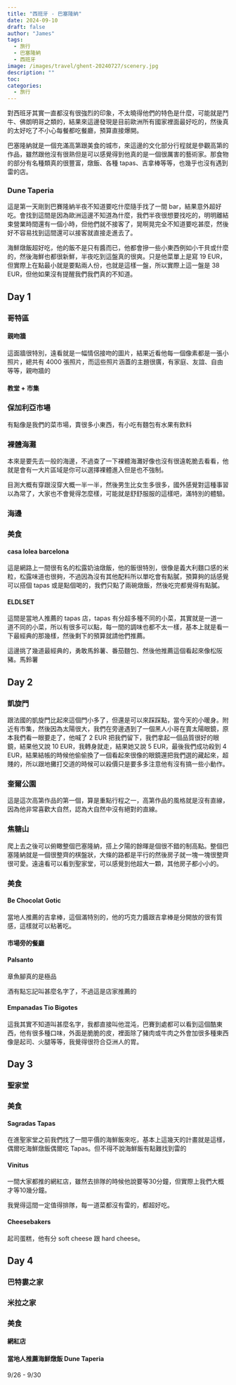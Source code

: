 ```yaml
---
title: "西班牙 - 巴塞隆納"
date: 2024-09-10
draft: false
author: "James"
tags:
  - 旅行
  - 巴塞隆納
  - 西班牙
image: /images/travel/ghent-20240727/scenery.jpg
description: ""
toc: 
categories:
  - 旅行
---
```


對西班牙其實一直都沒有很強烈的印象，不太曉得他們的特色是什麼，可能就是鬥牛、佛朗明哥之類的，結果來這邊發現是目前歐洲所有國家裡面最好吃的，然後真的太好吃了不小心每餐都吃餐廳，預算直接爆開。

巴塞隆納就是一個充滿高第跟美食的城市，來這邊的文化部分行程就是參觀高第的作品，雖然跟他沒有很熟但是可以感覺得到他真的是一個很厲害的藝術家。那食物的部分有名種類真的很豐富，燉飯、各種 tapas、吉拿棒等等，也幾乎也沒有遇到雷的店。

### Dune Taperia

這是第一天剛到巴賽隆納半夜不知道要吃什麼隨手找了一間 bar，結果意外超好吃。會找到這間是因為歐洲這邊不知道為什麼，我們半夜很想要找吃的，明明離結束營業時間還有一個小時，但他們就不接客了，晃啊晃完全不知道要吃甚麼，然後好不容易找到這間還可以接客就直接走進去了。

海鮮燉飯超好吃，他的飯不是只有醬而已，他都會摻一些小東西例如小干貝或什麼的，然後海鮮也都很新鮮，半夜吃到這盤真的很爽。只是他菜單上是寫 19 EUR，但實際上在點最小就是要點兩人份，也就是這樣一盤，所以實際上這一盤是 38 EUR，但他如果沒有提醒我們我們真的不知道。

## Day 1

### 哥特區

#### 親吻牆

這面牆很特別，遠看就是一幅情侶接吻的圖片，結果近看他每一個像素都是一張小照片，總共有 4000 張照片，而這些照片涵蓋的主題很廣，有家庭、友誼、自由等等，親吻牆的

#### 教堂 + 市集

### 保加利亞市場

有點像是我們的菜市場，賣很多小東西，有小吃有麵包有水果有飲料

### 裸體海灘

本來是要先去一般的海邊，不過查了一下裸體海灘好像也沒有很遠乾脆去看看，他就是會有一大片區域是你可以選擇裸體進入但是也不強制。

目測大概有穿跟沒穿大概一半一半，然後男生比女生多很多，國外感覺對這種事習以為常了，大家也不會覺得怎麼樣，可能就是舒舒服服的這樣吧，滿特別的體驗。

### 海邊

### 美食

#### casa lolea barcelona

這是網路上一間很有名的松露奶油燉飯，他的飯很特別，很像是義大利麵口感的米粒，松露味道也很夠，不過因為沒有其他配料所以單吃會有點膩，預算夠的話感覺可以搭個 tapas 或是點個喝的，我們只點了兩碗燉飯，然後吃完都覺得有點膩。

#### ELDLSET

這間是當地人推薦的 tapas 店，tapas 有分超多種不同的小菜，其實就是一道一道不同的小菜，所以有很多可以點，每一間的調味也都不太一樣，基本上就是看一下最經典的那幾樣，然後剩下的預算就請他們推薦。

這邊挑了幾道最經典的，勇敢馬鈴薯、番茄麵包、然後他推薦這個看起來像松阪豬。馬鈴薯

## Day 2

### 凱旋門

跟法國的凱旋門比起來這個門小多了，但還是可以來踩踩點，當今天的小暖身。附近有市集，然後因為太陽很大，我們在旁邊遇到了一個黑人小哥在賣太陽眼鏡，原本我們看一眼要走了，他喊了 2 EUR 把我們留下，我們拿起一個品質很好的眼鏡，結果他又說 10 EUR，我轉身就走，結果她又說 5 EUR，最後我們成功殺到 4 EUR，結果結帳的時候他偷偷換了一個看起來很像的眼鏡還把我們選的藏起來，超賤的，所以跟地攤打交道的時候可以殺價只是要多多注意他有沒有搞一些小動作。

### 奎爾公園

這是這次高第作品的第一個，算是重點行程之一，高第作品的風格就是沒有直線，因為他非常喜歡大自然，認為大自然中沒有絕對的直線。

### 焦糖山

爬上去之後可以俯瞰整個巴塞隆納，搭上夕陽的餘暉是個很不錯的制高點。整個巴塞隆納就是一個很整齊的棋盤狀，大條的路都是平行的然後房子就一塊一塊很整齊很可愛。遠遠看可以看到聖家堂，可以感覺到他超大一顆，其他房子都小小的。

### 美食

#### Be Chocolat Gotic

當地人推薦的吉拿棒，這個滿特別的，他的巧克力醬跟吉拿棒是分開放的很有質感，這樣就可以粘著吃。

#### 市場旁的餐廳

#### Palsanto

章魚腳真的是極品

酒有點忘記叫甚麼名字了，不過這是店家推薦的

#### Empanadas Tio Bigotes

這我其實不知道叫甚麼名字，我都直接叫他混沌，巴賽到處都可以看到這個酷東西，他有很多種口味，外面是脆脆的皮，裡面除了豬肉或牛肉之外會加很多種東西像是起司、火腿等等，我覺得很符合亞洲人的胃。

## Day 3

### 聖家堂

### 美食

#### Sagradas Tapas

在進聖家堂之前我們找了一間平價的海鮮飯來吃，基本上這幾天的計畫就是這樣，偶爾吃海鮮燉飯偶爾吃 Tapas。但不得不說海鮮飯有點難找到雷的

#### Vinitus

一間大家都推的網紅店，雖然去排隊的時候他說要等30分鐘，但實際上我們大概才等10幾分鐘。

我覺得這間一定值得排隊，每一道菜都沒有雷的，都超好吃。

#### Cheesebakers

起司蛋糕，他有分 soft cheese 跟 hard cheese。

## Day 4

### 巴特婁之家

### 米拉之家

### 美食

#### 網紅店

#### 當地人推薦海鮮燉飯 Dune Taperia

9/26 - 9/30